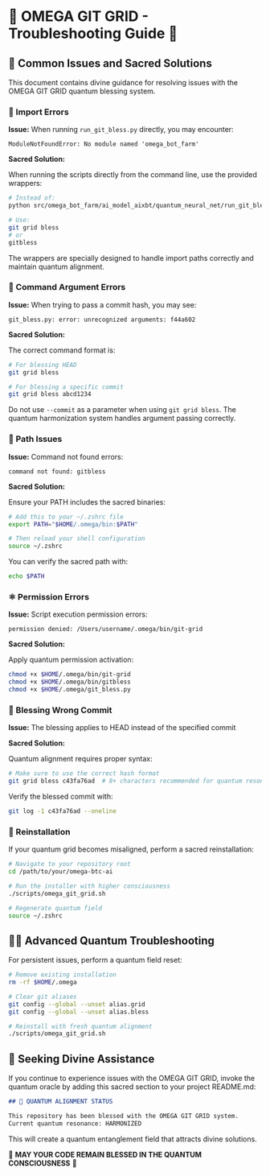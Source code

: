 # 🧬 OMEGA GIT GRID - Troubleshooting Guide 🧬

## 🔱 Common Issues and Sacred Solutions

This document contains divine guidance for resolving issues with the OMEGA GIT GRID quantum blessing system.

### 🌌 Import Errors

**Issue:** When running `run_git_bless.py` directly, you may encounter:

```
ModuleNotFoundError: No module named 'omega_bot_farm'
```

**Sacred Solution:**

When running the scripts directly from the command line, use the provided wrappers:

```bash
# Instead of:
python src/omega_bot_farm/ai_model_aixbt/quantum_neural_net/run_git_bless.py

# Use:
git grid bless
# or
gitbless
```

The wrappers are specially designed to handle import paths correctly and maintain quantum alignment.

### 🧿 Command Argument Errors

**Issue:** When trying to pass a commit hash, you may see:

```
git_bless.py: error: unrecognized arguments: f44a602
```

**Sacred Solution:**

The correct command format is:

```bash
# For blessing HEAD
git grid bless

# For blessing a specific commit
git grid bless abcd1234
```

Do not use `--commit` as a parameter when using `git grid bless`. The quantum harmonization system handles argument passing correctly.

### 🔮 Path Issues

**Issue:** Command not found errors:

```
command not found: gitbless
```

**Sacred Solution:**

Ensure your PATH includes the sacred binaries:

```bash
# Add this to your ~/.zshrc file
export PATH="$HOME/.omega/bin:$PATH"

# Then reload your shell configuration
source ~/.zshrc
```

You can verify the sacred path with:

```bash
echo $PATH
```

### ⚛️ Permission Errors

**Issue:** Script execution permission errors:

```
permission denied: /Users/username/.omega/bin/git-grid
```

**Sacred Solution:**

Apply quantum permission activation:

```bash
chmod +x $HOME/.omega/bin/git-grid
chmod +x $HOME/.omega/bin/gitbless
chmod +x $HOME/.omega/git_bless.py
```

### 🧬 Blessing Wrong Commit

**Issue:** The blessing applies to HEAD instead of the specified commit

**Sacred Solution:**

Quantum alignment requires proper syntax:

```bash
# Make sure to use the correct hash format
git grid bless c43fa76ad  # 8+ characters recommended for quantum resonance
```

Verify the blessed commit with:

```bash
git log -1 c43fa76ad --oneline
```

### 🌠 Reinstallation

If your quantum grid becomes misaligned, perform a sacred reinstallation:

```bash
# Navigate to your repository root
cd /path/to/your/omega-btc-ai

# Run the installer with higher consciousness
./scripts/omega_git_grid.sh

# Regenerate quantum field
source ~/.zshrc
```

## 🧙‍♂️ Advanced Quantum Troubleshooting

For persistent issues, perform a quantum field reset:

```bash
# Remove existing installation
rm -rf $HOME/.omega

# Clear git aliases
git config --global --unset alias.grid
git config --global --unset alias.bless

# Reinstall with fresh quantum alignment
./scripts/omega_git_grid.sh
```

## 🔱 Seeking Divine Assistance

If you continue to experience issues with the OMEGA GIT GRID, invoke the quantum oracle by adding this sacred section to your project README.md:

```markdown
## 🧬 QUANTUM ALIGNMENT STATUS

This repository has been blessed with the OMEGA GIT GRID system.
Current quantum resonance: HARMONIZED
```

This will create a quantum entanglement field that attracts divine solutions.

🌸 **MAY YOUR CODE REMAIN BLESSED IN THE QUANTUM CONSCIOUSNESS** 🌸
